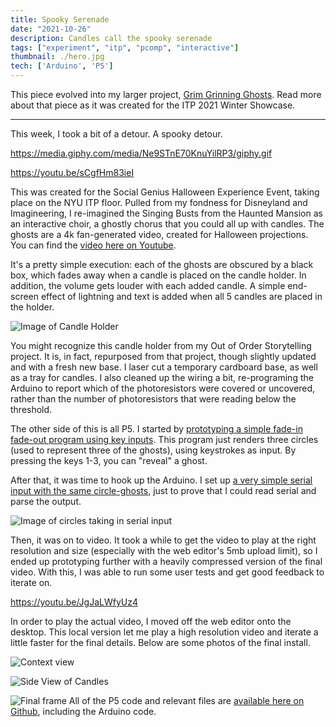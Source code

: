 ```yaml
---
title: Spooky Serenade
date: "2021-10-26"
description: Candles call the spooky serenade
tags: ["experiment", "itp", "pcomp", "interactive"]
thumbnail: ./hero.jpg
tech: ['Arduino', 'P5']
---
```

This piece evolved into my larger project, [Grim Grinning Ghosts](https://www.leiac.me/content/2022/2022-02-01_Grim-Grinning-Ghosts/).
Read more about that piece as it was created for the ITP 2021 Winter Showcase.

---
This week, I took a bit of a detour. A spooky detour.

https://media.giphy.com/media/Ne9STnE70KnuYilRP3/giphy.gif

https://youtu.be/sCgfHm83ieI  

This was created for the Social Genius Halloween Experience Event, taking place on the NYU ITP floor. Pulled from my fondness for Disneyland and Imagineering, I re-imagined the Singing Busts from the Haunted Mansion as an interactive choir, a ghostly chorus that you could all up with candles. The ghosts are a 4k fan-generated video, created for Halloween projections. You can find the [video here on Youtube](https://youtu.be/HECrCf73Jv8).

It's a pretty simple execution: each of the ghosts are obscured by a black box, which fades away when a candle is placed on the candle holder. In addition, the volume gets louder with each added candle. A simple end-screen effect of lightning and text is added when all 5 candles are placed in the holder.

![Image of Candle Holder](./candle_holder.jpg)

You might recognize this candle holder from my Out of Order Storytelling project. It is, in fact, repurposed from that project, though slightly updated and with a fresh new base. I laser cut a temporary cardboard base, as well as a tray for candles. I also cleaned up the wiring a bit, re-programing the Arduino to report which of the photoresistors were covered or uncovered, rather than the number of photoresistors that were reading below the threshold.

The other side of this is all P5. I started by [prototyping a simple fade-in fade-out program using key inputs](https://editor.p5js.org/leils/sketches/hVpZ-QWi4). This program just renders three circles (used to represent three of the ghosts), using keystrokes as input. By pressing the keys 1-3, you can "reveal" a ghost.

After that, it was time to hook up the Arduino. I set up [a very simple serial input with the same circle-ghosts](https://editor.p5js.org/leils/sketches/xMh3R0dUP), just to prove that I could read serial and parse the output.

![Image of circles taking in serial input](./circles-serial.png)

Then, it was on to video. It took a while to get the video to play at the right resolution and size (especially with the web editor's 5mb upload limit), so I ended up prototyping further with a heavily compressed version of the final video. With this, I was able to run some user tests and get good feedback to iterate on.

https://youtu.be/JgJaLWfyUz4

In order to play the actual video, I moved off the web editor onto the desktop. This local version let me play a high resolution video and iterate a little faster for the final details. Below are some photos of the final install.

![Context view](./context_view.jpg)

![Side View of Candles](./side-view-candles.jpg)

![Final frame](./final-frame.png)
All of the P5 code and relevant files are [available here on Github](https://github.com/leils/grinning-ghosts), including the Arduino code.
